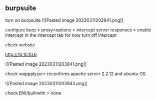 ## burpsuite
turn on burpsuite
![[Pasted image 20230311202941.png]]


configure burp > proxy>options > intercept server responses > enable intercept
in the intercept tab for now turn off intercept

check website 

http://10.10.10.6

![[Pasted image 20230311203841.png]]

check wappalyzer> reconfirms apache server 2.2.12 and ubuntu OS

![[Pasted image 20230311203943.png]]

check BW/builtwith > none 



